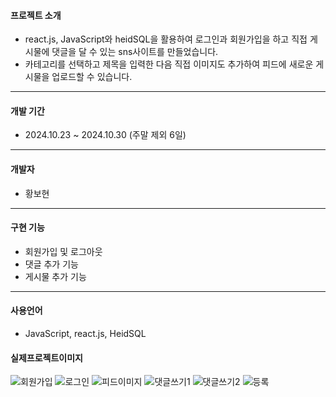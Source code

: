 #### 프로젝트 소개
+ react.js, JavaScript와 heidSQL을 활용하여 로그인과 회원가입을 하고 직접 게시물에 댓글을 달 수 있는 sns사이트를 만들었습니다.
+ 카테고리를 선택하고 제목을 입력한 다음 직접 이미지도 추가하여 피드에 새로운 게시물을 업로드할 수 있습니다.
  
-----------
  
#### 개발 기간
+ 2024.10.23 ~ 2024.10.30 (주말 제외 6일)

------------

#### 개발자
+ 황보현

------------
#### 구현 기능
+ 회원가입 및 로그아웃
+ 댓글 추가 기능
+ 게시물 추가 기능
-----------
#### 사용언어
+ JavaScript, react.js, HeidSQL

#### 실제프로젝트이미지

![회원가입](https://github.com/hwangbohyun0219/photo/blob/main/%ED%9A%8C%EC%9B%90%EA%B0%80%EC%9E%85.PNG)
![로그인](https://github.com/hwangbohyun0219/photo/blob/main/%EB%A1%9C%EA%B7%B8%EC%9D%B8.PNG)
![피드이미지](https://github.com/hwangbohyun0219/photo/blob/main/%ED%94%BC%EB%93%9C%EC%9D%B4%EB%AF%B8%EC%A7%80.PNG)
![댓글쓰기1](https://github.com/hwangbohyun0219/photo/blob/main/%EB%8C%93%EA%B8%80%EC%93%B0%EA%B8%B01.PNG)
![댓글쓰기2](https://github.com/hwangbohyun0219/photo/blob/main/%EB%8C%93%EA%B8%80%EC%93%B0%EA%B8%B02.PNG)
![등록](https://github.com/hwangbohyun0219/photo/blob/main/%EB%93%B1%EB%A1%9D1.PNG)

